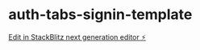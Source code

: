 # auth-tabs-signin-template

[Edit in StackBlitz next generation editor ⚡️](https://stackblitz.com/~/github.com/Rohit1024/auth-tabs-signin-template)